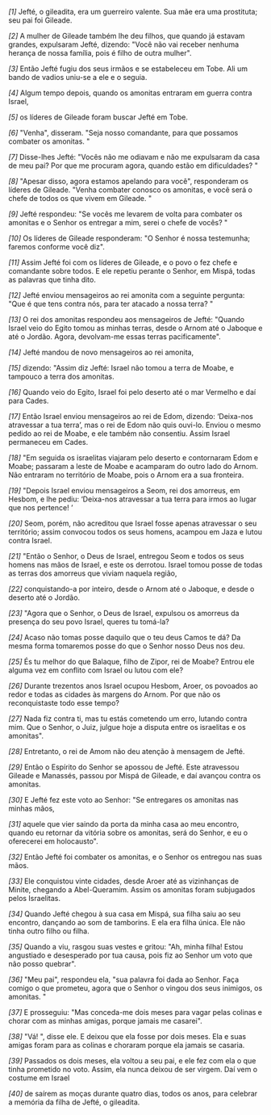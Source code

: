 *[1]* Jefté, o gileadita, era um guerreiro valente. Sua mãe era uma prostituta; seu pai foi Gileade.

*[2]* A mulher de Gileade também lhe deu filhos, que quando já estavam grandes, expulsaram Jefté, dizendo: "Você não vai receber nenhuma herança de nossa família, pois é filho de outra mulher".

*[3]* Então Jefté fugiu dos seus irmãos e se estabeleceu em Tobe. Ali um bando de vadios uniu-se a ele e o seguia.

*[4]* Algum tempo depois, quando os amonitas entraram em guerra contra Israel,

*[5]* os líderes de Gileade foram buscar Jefté em Tobe.

*[6]* "Venha", disseram. "Seja nosso comandante, para que possamos combater os amonitas. "

*[7]* Disse-lhes Jefté: "Vocês não me odiavam e não me expulsaram da casa de meu pai? Por que me procuram agora, quando estão em dificuldades? "

*[8]* "Apesar disso, agora estamos apelando para você", responderam os líderes de Gileade. "Venha combater conosco os amonitas, e você será o chefe de todos os que vivem em Gileade. "

*[9]* Jefté respondeu: "Se vocês me levarem de volta para combater os amonitas e o Senhor os entregar a mim, serei o chefe de vocês? "

*[10]* Os líderes de Gileade responderam: "O Senhor é nossa testemunha; faremos conforme você diz".

*[11]* Assim Jefté foi com os líderes de Gileade, e o povo o fez chefe e comandante sobre todos. E ele repetiu perante o Senhor, em Mispá, todas as palavras que tinha dito.

*[12]* Jefté enviou mensageiros ao rei amonita com a seguinte pergunta: "Que é que tens contra nós, para ter atacado a nossa terra? "

*[13]* O rei dos amonitas respondeu aos mensageiros de Jefté: "Quando Israel veio do Egito tomou as minhas terras, desde o Arnom até o Jaboque e até o Jordão. Agora, devolvam-me essas terras pacificamente".

*[14]* Jefté mandou de novo mensageiros ao rei amonita,

*[15]* dizendo: "Assim diz Jefté: Israel não tomou a terra de Moabe, e tampouco a terra dos amonitas.

*[16]* Quando veio do Egito, Israel foi pelo deserto até o mar Vermelho e daí para Cades.

*[17]* Então Israel enviou mensageiros ao rei de Edom, dizendo: ‘Deixa-nos atravessar a tua terra’, mas o rei de Edom não quis ouvi-lo. Enviou o mesmo pedido ao rei de Moabe, e ele também não consentiu. Assim Israel permaneceu em Cades.

*[18]* "Em seguida os israelitas viajaram pelo deserto e contornaram Edom e Moabe; passaram a leste de Moabe e acamparam do outro lado do Arnom. Não entraram no território de Moabe, pois o Arnom era a sua fronteira.

*[19]* "Depois Israel enviou mensageiros a Seom, rei dos amorreus, em Hesbom, e lhe pediu: ‘Deixa-nos atravessar a tua terra para irmos ao lugar que nos pertence! ’

*[20]* Seom, porém, não acreditou que Israel fosse apenas atravessar o seu território; assim convocou todos os seus homens, acampou em Jaza e lutou contra Israel.

*[21]* "Então o Senhor, o Deus de Israel, entregou Seom e todos os seus homens nas mãos de Israel, e este os derrotou. Israel tomou posse de todas as terras dos amorreus que viviam naquela região,

*[22]* conquistando-a por inteiro, desde o Arnom até o Jaboque, e desde o deserto até o Jordão.

*[23]* "Agora que o Senhor, o Deus de Israel, expulsou os amorreus da presença do seu povo Israel, queres tu tomá-la?

*[24]* Acaso não tomas posse daquilo que o teu deus Camos te dá? Da mesma forma tomaremos posse do que o Senhor nosso Deus nos deu.

*[25]* És tu melhor do que Balaque, filho de Zipor, rei de Moabe? Entrou ele alguma vez em conflito com Israel ou lutou com ele?

*[26]* Durante trezentos anos Israel ocupou Hesbom, Aroer, os povoados ao redor e todas as cidades às margens do Arnom. Por que não os reconquistaste todo esse tempo?

*[27]* Nada fiz contra ti, mas tu estás cometendo um erro, lutando contra mim. Que o Senhor, o Juiz, julgue hoje a disputa entre os israelitas e os amonitas".

*[28]* Entretanto, o rei de Amom não deu atenção à mensagem de Jefté.

*[29]* Então o Espírito do Senhor se apossou de Jefté. Este atravessou Gileade e Manassés, passou por Mispá de Gileade, e daí avançou contra os amonitas.

*[30]* E Jefté fez este voto ao Senhor: "Se entregares os amonitas nas minhas mãos,

*[31]* aquele que vier saindo da porta da minha casa ao meu encontro, quando eu retornar da vitória sobre os amonitas, será do Senhor, e eu o oferecerei em holocausto".

*[32]* Então Jefté foi combater os amonitas, e o Senhor os entregou nas suas mãos.

*[33]* Ele conquistou vinte cidades, desde Aroer até as vizinhanças de Minite, chegando a Abel-Queramim. Assim os amonitas foram subjugados pelos Israelitas.

*[34]* Quando Jefté chegou à sua casa em Mispá, sua filha saiu ao seu encontro, dançando ao som de tamborins. E ela era filha única. Ele não tinha outro filho ou filha.

*[35]* Quando a viu, rasgou suas vestes e gritou: "Ah, minha filha! Estou angustiado e desesperado por tua causa, pois fiz ao Senhor um voto que não posso quebrar".

*[36]* "Meu pai", respondeu ela, "sua palavra foi dada ao Senhor. Faça comigo o que prometeu, agora que o Senhor o vingou dos seus inimigos, os amonitas. "

*[37]* E prosseguiu: "Mas conceda-me dois meses para vagar pelas colinas e chorar com as minhas amigas, porque jamais me casarei".

*[38]* "Vá! ", disse ele. E deixou que ela fosse por dois meses. Ela e suas amigas foram para as colinas e choraram porque ela jamais se casaria.

*[39]* Passados os dois meses, ela voltou a seu pai, e ele fez com ela o que tinha prometido no voto. Assim, ela nunca deixou de ser virgem. Daí vem o costume em Israel

*[40]* de saírem as moças durante quatro dias, todos os anos, para celebrar a memória da filha de Jefté, o gileadita.

